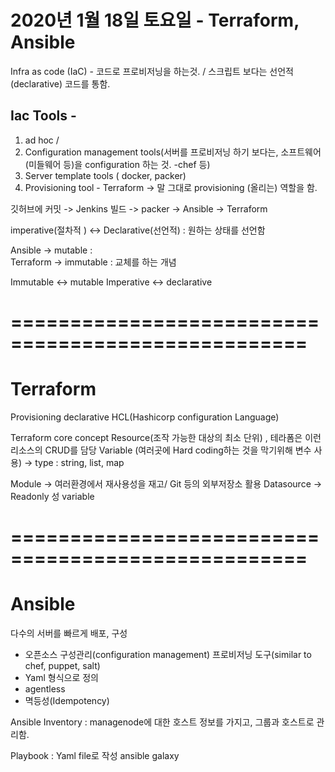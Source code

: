 # 2020년 1월 18일 토요일 - Terraform, Ansible 
Infra as code (IaC) - 코드로 프로비저닝을 하는것. / 스크립트 보다는 선언적(declarative) 코드를 통함.

## Iac Tools - 
1. ad hoc / 
2. Configuration management tools(서버를 프로비저닝 하기 보다는, 소프트웨어(미들웨어 등)을 configuration 하는 것. -chef 등)
3. Server template tools ( docker, packer)
4. Provisioning tool - Terraform -> 말 그대로 provisioning (올리는) 역할을 함.

깃허브에 커밋 -> Jenkins 빌드 -> packer
						-> Ansible
						-> Terraform 

imperative(절차적 ) <-> Declarative(선언적) : 원하는 상태를 선언함 

Ansible -> mutable :  
Terraform -> immutable : 교체를 하는 개념

Immutable <-> mutable
Imperative <-> declarative

===================================================
===================================================

# Terraform
Provisioning declarative
HCL(Hashicorp configuration Language)

Terraform core concept
Resource(조작 가능한 대상의 최소 단위) , 테라폼은 이런 리소스의 CRUD를 담당
Variable (여러곳에 Hard coding하는 것을 막기위해 변수 사용) -> type : string, list, map

Module -> 여러환경에서 재사용성을 재고/ Git 등의 외부저장소 활용
Datasource -> Readonly 성 variable

===================================================
===================================================

# Ansible
다수의 서버를 빠르게 배포, 구성
- 오픈소스 구성관리(configuration management) 프로비저닝 도구(similar to chef, puppet, salt)
- Yaml 형식으로 정의
- agentless
- 멱등성(Idempotency) 

Ansible Inventory : managenode에 대한 호스트 정보를 가지고, 그룹과 호스트로 관리함.

Playbook : Yaml file로 작성
ansible galaxy






